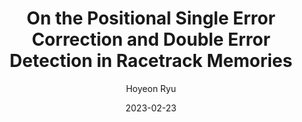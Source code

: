 ---
layout: publication_info  # FIXED! DO NOT CHANGE!
author: "Hoyeon Ryu"   # your name (do not specify the publication authors, please specify publication authors at "pub_authors")
title:  "On the Positional Single Error Correction and Double Error Detection in Racetrack Memories"  # publication title
date:   2023-02-23  # publication date (not the blog posting date...)

description: |  # provide a brief explanation of your work!
    TBD

params:
    pub_authors:  # publication authors
        - "Awais Saeed"
        - "Ubaid U. Fayyaz"
        - "Ahsan Tahir"
        - "/members/seokin_hong"
        - "Tayyeb Mahmood"

    pub_venue: "IEEE Access ( Volume: 11)"  # full venue name (conference and journal name)

    pub_url: https://ieeexplore.ieee.org/abstract/document/10050207/  # URL to get access to the publication (comment this line if you don't have publicaiton URL)
    pub_thumbnail: "thumbnail.png"  # image of the thumbnail (comment this line if you don't have any thumbnail to reveal)

    pub_abstract: |  # abstract of your publication
        In the era of non-volatile memories, the racetrack memory is a promising technology to pack hundreds of bits in a magnetic nanowire. A solid-state read head is grown alongside the nanowire to sense individual bits which are pushed across the head by a shifting force. However, the probabilistic nature of this shifting movement inflicts positional errors. Therefore, robust and low-cost error correcting codes are essential for a reliable alternative in on-chip memories and storage applications. Recent works focus on Varshamov-Tenengolts (VT) codes which can correct all single bit insertions and deletions. However, VT codes are incapable of detecting multiple deletions/insertions. Because a positional error corrupts multiple data words, multi-bit positional error detection is critical for racetrack memories. In this article, we propose a novel positional single error correction and double error detection (P-SECDED) code in the context of racetrack memories with a single read head. In particular, we adopt a postamble-based approach where a VT-encoded codeword appends a carefully selected bit-pattern, stored on the racetrack. We rigorously analyze the limitations of the postamble method, and deduce a criterion for postamble selection. We further provide a methodology to optimize this postamble selection in order to correct all single-bit errors and as much of two-bit errors as possible. Finally, we prove that all incurable two-bit errors are successfully detected. To the best of our knowledge, this work is the first attempt to provide P-SECDED fault-tolerance to three-dimensional racetrack memories which cannot afford multiple read heads.

    pub_keywords:  # keywords of your publication
        - Decoding
        - Magnetic heads
        - Error correction codes
        - Magnetic domains
        - Systematics
        - Nonvolatile memory
        - Encoding
        - Magnetic storage
        - solid-state storage
        - ultra-dense storage
        - insertion deletion channels
        - domain-wall memories
        - skyrmions memories
        - VT codes
        - synchronization errors
        - NVM
        - DWM
        - ECC

    # Publication Classes: choose one of the class specified below (see more details at "config.yaml")
    #   - ACC : Accelerator
    #   - MS  : Memory System
    #   - CA  : Computer Architecture
    #   - OS  : Operating Systems
    #   - NDP : Near Data Processing / Processing In Memory
    pub_class: "MS"  # choose any class of the publication
---